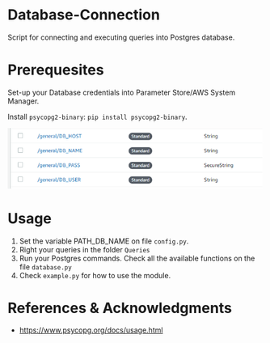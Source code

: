 # Database-Connection
Script for connecting and executing queries into Postgres database.

# Prerequesites
Set-up your Database credentials into Parameter Store/AWS System Manager.

Install `psycopg2-binary`: `pip install psycopg2-binary`.

![ParameterStore](Images/ParameterStore.png)

# Usage
1. Set the variable PATH_DB_NAME on file `config.py`.
2. Right your queries in the folder `Queries`
3. Run your Postgres commands. Check all the available functions on the file `database.py`
4. Check `example.py` for how to use the module.

# References & Acknowledgments
- https://www.psycopg.org/docs/usage.html
